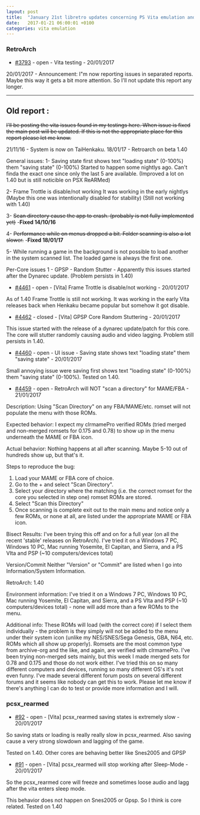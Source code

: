 ```yaml
---
layout: post
title:  "January 21st libretro updates concerning PS Vita emulation and emulators"
date:   2017-01-21 06:00:01 +0100
categories: vita emulation
---
```


### RetroArch
- [#3793](https://github.com/libretro/RetroArch/issues/3793) - open - Vita testing - 20/01/2017

20/01/2017 - Announcement:
I"m now reporting issues in separated reports.
Maybe this way it gets a bit more attention.
So I'll not update this report any longer.

---------------------------------------------------------------------------------------
Old report :
---------------------------------------------------------------------------------------
~~I'll be posting the vita issues found in my testings here.
When issue is fixed the main post will be updated.
If this is not the appropriate place for this report please let me know.~~

21/11/16 - System is now on TaiHenkaku.
18/01/17 - Retroarch on beta 1.40

General issues:
1-  Saving state first shows text "loading state" (0-100%) them "saving state" (0-100%)
Started to happen some nightlys ago. Can't finda the exact one since only the last 5 are available.
(Improved a lot on 1.40 but is still noticible on PSX ReARMed)

2- Frame Trottle is disable/not working
It was working in the early nightlys (Maybe this one was intentionally disabled for stability)
(Still not working with 1.40)

3- ~~Scan directory cause the app to crash. (probably is not fully implemented yet)~~ -**Fixed 14/10/16**

4- ~~Performance while on menus dropped a bit. Folder scanning is also a lot slower.~~ -**Fixed 18/01/17**

5- While running a game in the background is not possible to load another in the system scanned list.
The loaded game is always the first one.

Per-Core issues
1 - GPSP - Random Stutter - Apparently this issues started after the Dynarec update.
(Problem persists in 1.40)


- [#4461](https://github.com/libretro/RetroArch/issues/4461) - open - [Vita] Frame Trottle is disable/not working - 20/01/2017

As of 1.40 Frame Trottle is still not working.
It was working in the early Vita releases back when Henkaku became popular but somehow it got disable.

- [#4462](https://github.com/libretro/RetroArch/issues/4462) - closed - [Vita] GPSP Core Random Stuttering - 20/01/2017

This issue started with the release of a dynarec update/patch for this core.
The core will stutter randomly causing audio and video lagging. 
Problem still persists in 1.40.

- [#4460](https://github.com/libretro/RetroArch/issues/4460) - open - UI issue - Saving state shows text "loading state" them "saving state" - 20/01/2017

Small annoying issue were saving first shows text "loading state" (0-100%) them "saving state" (0-100%).
Tested on 1.40.

- [#4459](https://github.com/libretro/RetroArch/issues/4459) - open - RetroArch will NOT "scan a directory" for MAME/FBA - 21/01/2017

Description:
Using "Scan Directory" on any FBA/MAME/etc. romset will not populate the menu with those ROMs.

Expected behavior:
I expect my clrmamePro verified ROMs (tried merged and non-merged romsets for 0.175 and 0.78) to show up in the menu underneath the MAME or FBA icon.

Actual behavior:
Nothing happens at all after scanning. Maybe 5-10 out of hundreds show up, but that's it.

Steps to reproduce the bug:
1. Load your MAME or FBA core of choice.
2. Go to the + and select "Scan Directory".
3. Select your directory where the matching (i.e. the correct romset for the core you selected in step one) romset ROMs are stored.
4. Select "Scan this Directory"
5. Once scanning is complete exit out to the main menu and notice only a few ROMs, or none at all, are listed under the appropriate MAME or FBA icon.

Bisect Results:
I've been trying this off and on for a full year (on all the recent 'stable' releases on RetroArch). I've tried it on a Windows 7 PC, Windows 10 PC, Mac running Yosemite, El Capitan, and Sierra, and a PS VIta and PSP (~10 computers/devices total)

Version/Commit
Neither "Version" or "Commit" are listed when I go into Information/System Information. 

RetroArch:
1.40

Environment information:
I've tried it on a Windows 7 PC, Windows 10 PC, Mac running Yosemite, El Capitan, and Sierra, and a PS VIta and PSP (~10 computers/devices total) - none will add more than a few ROMs to the menu.

Additional info:
These ROMs will load (with the correct core) if I select them individually - the problem is they simply will not be added to the menu under their system icon (unlike my NES/SNES/Sega Genesis, GBA, N64, etc. ROMs which all show up properly). Romsets are the most common type from archive-org and the like, and again, are verified with clrmamePro. I've been trying non-merged sets mainly, but this week I made merged sets for 0.78 and 0.175 and those do not work either. I've tried this on so many different computers and devices, running so many different OS's it's not even funny. I've made several different forum posts on several different forums and it seems like nobody can get this to work. Please let me know if there's anything I can do to test or provide more information and I will.



### pcsx_rearmed
- [#92](https://github.com/libretro/pcsx_rearmed/issues/92) - open - [Vita] pcsx_rearmed saving states is extremely slow - 20/01/2017

So saving stats or loading is really really slow in pcsx_rearmed.
Also saving cause a very strong slowdown and lagging of the game.

Tested on 1.40.
Other cores are behaving better like Snes2005 and GPSP

- [#91](https://github.com/libretro/pcsx_rearmed/issues/91) - open - [Vita] pcsx_rearmed will stop working after Sleep-Mode - 20/01/2017

So the pcsx_rearmed core will freeze and sometimes loose audio and lagg after the vita enters sleep mode.

This behavior does not happen on Snes2005 or Gpsp.
So I think is core related.
Tested on 1.40

